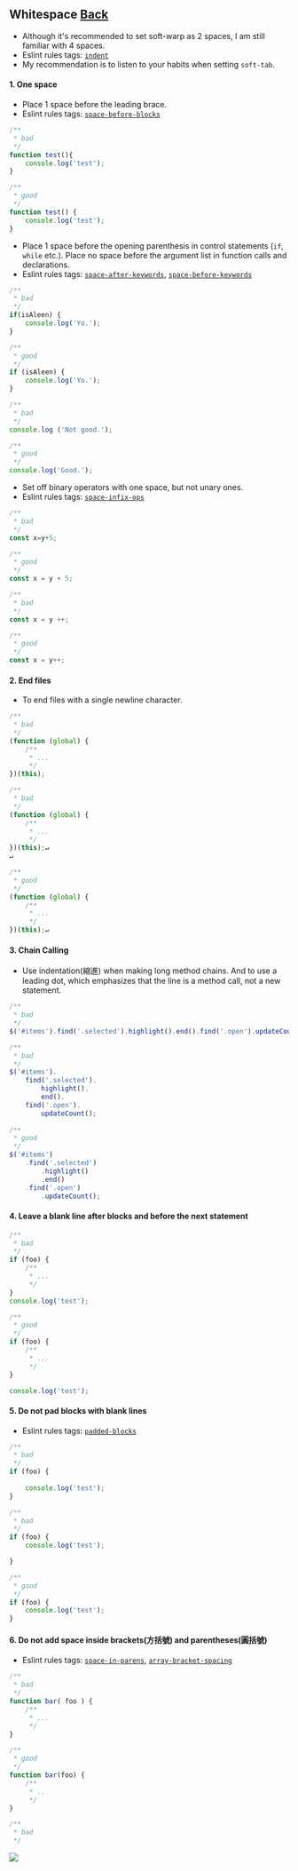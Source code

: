 ## Whitespace [**Back**](./../README.md)

- Although it's recommended to set soft-warp as 2 spaces, I am still familiar with 4 spaces.
- Eslint rules tags: [`indent`](http://eslint.org/docs/rules/indent.html)
- My recommendation is to listen to your habits when setting `soft-tab`.

#### 1. One space

- Place 1 space before the leading brace.
- Eslint rules tags: [`space-before-blocks`](http://eslint.org/docs/rules/space-before-blocks.html)

```js
/**
 * bad
 */
function test(){
    console.log('test');
}

/**
 * good
 */
function test() {
    console.log('test');
}
```

- Place 1 space before the opening parenthesis in control statements (`if`, `while` etc.). Place no space before the argument list in function calls and declarations.
- Eslint rules tags: [`space-after-keywords`](http://eslint.org/docs/rules/space-after-keywords.html), [`space-before-keywords`](http://eslint.org/docs/rules/space-before-keywords.html)

```js
/**
 * bad
 */
if(isAleen) {
    console.log('Yo.');
}

/**
 * good
 */
if (isAleen) {
    console.log('Yo.');
}

/**
 * bad
 */
console.log ('Not good.');

/**
 * good
 */
console.log('Good.');
```

- Set off binary operators with one space, but not unary ones.
- Eslint rules tags: [`space-infix-ops`](http://eslint.org/docs/rules/space-infix-ops.html)

```js
/**
 * bad
 */
const x=y+5;

/**
 * good
 */
const x = y + 5;

/**
 * bad
 */
const x = y ++;

/**
 * good
 */
const x = y++;
```

#### 2. End files

- To end files with a single newline character.

```js
/**
 * bad
 */
(function (global) {
    /**
     * ...
     */
})(this);
```

```js
/**
 * bad
 */
(function (global) {
    /**
     * ...
     */
})(this);↵
↵
```

```js
/**
 * good
 */
(function (global) {
    /**
     * ...
     */
})(this);↵
```

#### 3. Chain Calling

- Use indentation(縮進) when making long method chains. And to use a leading dot, which emphasizes that the line is a method call, not a new statement.

```js
/**
 * bad
 */
$('#items').find('.selected').highlight().end().find('.open').updateCount();

/**
 * bad
 */
$('#items').
    find('.selected').
        highlight().
        end().
    find('.open').
        updateCount();
        
/**
 * good
 */
$('#items')
    .find('.selected')
        .highlight()
        .end()
    .find('.open')
        .updateCount();
```

#### 4. Leave a blank line after blocks and before the next statement

```js
/**
 * bad
 */
if (foo) {
    /**
     * ...
     */
}
console.log('test');

/**
 * good
 */
if (foo) {
    /**
     * ...
     */
}

console.log('test');
```

#### 5. Do not pad blocks with blank lines

- Eslint rules tags: [`padded-blocks`](http://eslint.org/docs/rules/padded-blocks.html)

```js
/**
 * bad
 */
if (foo) {
    
    console.log('test');
}

/**
 * bad
 */
if (foo) {
    console.log('test');

}

/**
 * good
 */
if (foo) {
    console.log('test');
}
```

#### 6. Do not add space inside brackets(方括號) and parentheses(圓括號)

- Eslint rules tags: [`space-in-parens`](http://eslint.org/docs/rules/space-in-parens.html), [`array-bracket-spacing`](http://eslint.org/docs/rules/array-bracket-spacing.html)

```js
/**
 * bad
 */
function bar( foo ) {
    /**
     * ...
     */
}

/**
 * good
 */
function bar(foo) {
    /**
     * ..
     */
}

/**
 * bad
 */
```

<a href="http://aleen42.github.io/" target="_blank" ><img src="./../pic/tail.gif"></a>